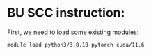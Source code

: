 # BU SCC instruction:
First, we need to load some existing modules:
```python3
module load python3/3.8.10 pytorch cuda/11.6
```
